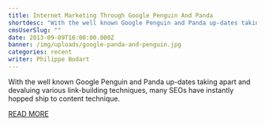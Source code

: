 ```yaml
---
title: Internet Marketing Through Google Penguin And Panda
shortdesc: "With the well known Google Penguin and Panda up-dates taking apart and devaluing various link-building techniques, many SEOs have instantly hopped ship to content technique."
cmsUserSlug: ""
date: 2013-09-09T16:00:00.000Z
banner: /img/uploads/google-panda-and-penguin.jpg
categories: recent
writer: Philippe Bodart
---
```


With the well known Google Penguin and Panda up-dates taking apart and devaluing various link-building techniques, many SEOs have instantly hopped ship to content technique.

[READ MORE](http://webfactories.wordpress.com/2012/09/12/internet-marketing-through-google-penguin-and-panda/)
